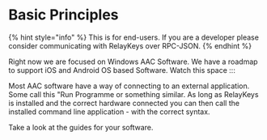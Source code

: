 # Basic Principles

{% hint style="info" %}
This is for end-users. If you are a developer please consider communicating with RelayKeys over RPC-JSON.
{% endhint %}

Right now we are focused on Windows AAC Software. We have a roadmap to support iOS and Android OS based Software. Watch this space :::

Most AAC software have a way of connecting to an external application. Some call this "Run Programme or something similar. As long as RelayKeys is installed and the correct hardware connected you can then call the installed command line application - with the correct syntax.

Take a look at the guides for your software.
